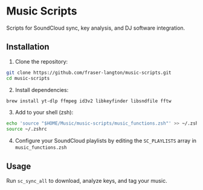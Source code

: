 # Music Scripts

Scripts for SoundCloud sync, key analysis, and DJ software integration.

## Installation

1. Clone the repository:
```bash
git clone https://github.com/fraser-langton/music-scripts.git
cd music-scripts
```

2. Install dependencies:
```bash
brew install yt-dlp ffmpeg id3v2 libkeyfinder libsndfile fftw
```

3. Add to your shell (zsh):
```bash
echo 'source "$HOME/Music/music-scripts/music_functions.zsh"' >> ~/.zshrc
source ~/.zshrc
```

4. Configure your SoundCloud playlists by editing the `SC_PLAYLISTS` array in `music_functions.zsh`

## Usage

Run `sc_sync_all` to download, analyze keys, and tag your music.
